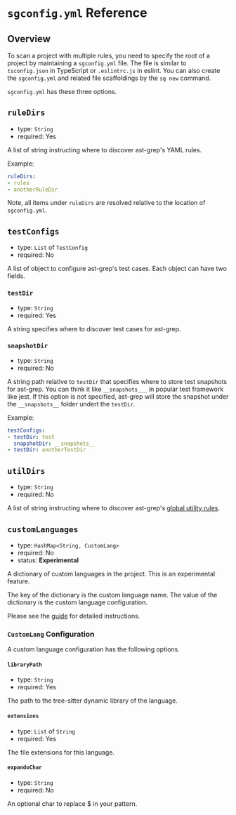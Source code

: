 # `sgconfig.yml` Reference

## Overview

To scan a project with multiple rules, you need to specify the root of a project by maintaining a `sgconfig.yml` file.
The file is similar to `tsconfig.json` in TypeScript or `.eslintrc.js` in eslint.
You can also create the `sgconfig.yml` and related file scaffoldings by the `sg new` command.


`sgconfig.yml` has these three options.

## `ruleDirs`
* type: `String`
* required: Yes

A list of string instructing where to discover ast-grep's YAML rules.

Example:
```yaml
ruleDirs:
- rules
- anotherRuleDir
```

Note, all items under `ruleDirs` are resolved relative to the location of `sgconfig.yml`.

## `testConfigs`
* type: `List` of `TestConfig`
* required: No

A list of object to configure ast-grep's test cases.
Each object can have two fields.

### `testDir`
* type: `String`
* required: Yes

A string specifies where to discover test cases for ast-grep.

### `snapshotDir`
* type: `String`
* required: No

A string path relative to `testDir` that specifies where to store test snapshots for ast-grep.
You can think it like `__snapshots___` in popular test framework like jest.
If this option is not specified, ast-grep will store the snapshot under the `__snapshots__` folder undert the `testDir`.

Example:

```yaml
testConfigs:
- testDir: test
  snapshotDir: __snapshots__
- testDir: anotherTestDir
```

## `utilDirs`
* type: `String`
* required: No

A list of string instructing where to discover ast-grep's [global utility rules](/guide/rule-config/utility-rule.html#global-utility-rules).


## `customLanguages`

* type: `HashMap<String, CustomLang>`
* required: No
* status: **Experimental**

A dictionary of custom languages in the project. This is an experimental feature.

The key of the dictionary is the custom language name. The value of the dictionary is the custom language configuration.

Please see the [guide](/advanced/custom-language.html) for detailed instructions.

### `CustomLang` Configuration

A custom language configuration has the following options.

#### `libraryPath`
* type: `String`
* required: Yes

The path to the tree-sitter dynamic library of the language.

#### `extensions`

* type: `List` of `String`
* required: Yes

The file extensions for this language.


#### `expandoChar`

* type: `String`
* required: No

An optional char to replace $ in your pattern.
